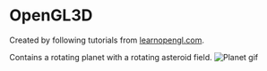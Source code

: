 # OpenGL3D
Created by following tutorials from [learnopengl.com](https://learnopengl.com/).

Contains a rotating planet with a rotating asteroid field.
![Planet gif](https://imgur.com/Szi9MfP.gif)
